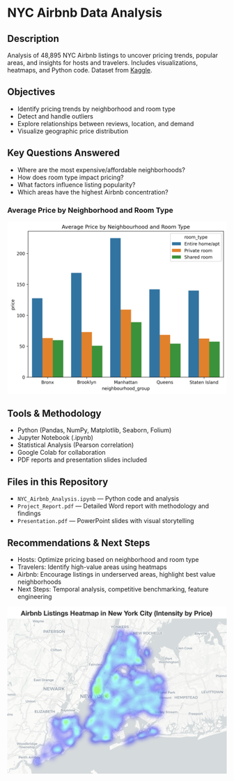# NYC Airbnb Data Analysis

## Description
Analysis of 48,895 NYC Airbnb listings to uncover pricing trends, popular areas, and insights for hosts and travelers. Includes visualizations, heatmaps, and Python code. Dataset from [Kaggle](https://www.kaggle.com/datasets/dgomonov/new-york-city-airbnb-open-data).

## Objectives
- Identify pricing trends by neighborhood and room type
- Detect and handle outliers
- Explore relationships between reviews, location, and demand
- Visualize geographic price distribution

## Key Questions Answered
- Where are the most expensive/affordable neighborhoods?
- How does room type impact pricing?
- What factors influence listing popularity?
- Which areas have the highest Airbnb concentration?
  
### Average Price by Neighborhood and Room Type
![Average Price by Neighborhood and Room Type](https://github.com/axelaranda98/NYC-Airbnb-Python-Analysis/blob/main/average_price_by_neighbourhood-2.png?raw=true)


## Tools & Methodology
- Python (Pandas, NumPy, Matplotlib, Seaborn, Folium)
- Jupyter Notebook (.ipynb)
- Statistical Analysis (Pearson correlation)
- Google Colab for collaboration
- PDF reports and presentation slides included

## Files in this Repository
- `NYC_Airbnb_Analysis.ipynb` — Python code and analysis
- `Project_Report.pdf` — Detailed Word report with methodology and findings
- `Presentation.pdf` — PowerPoint slides with visual storytelling

## Recommendations & Next Steps
- Hosts: Optimize pricing based on neighborhood and room type
- Travelers: Identify high-value areas using heatmaps
- Airbnb: Encourage listings in underserved areas, highlight best value neighborhoods
- Next Steps: Temporal analysis, competitive benchmarking, feature engineering


![Airbnb Listing Heatmap in New York](https://github.com/axelaranda98/NYC-Airbnb-Python-Analysis/blob/main/Captura%20de%20pantalla%202025-08-13%20a%20las%2016.23.10.png?raw=true)

